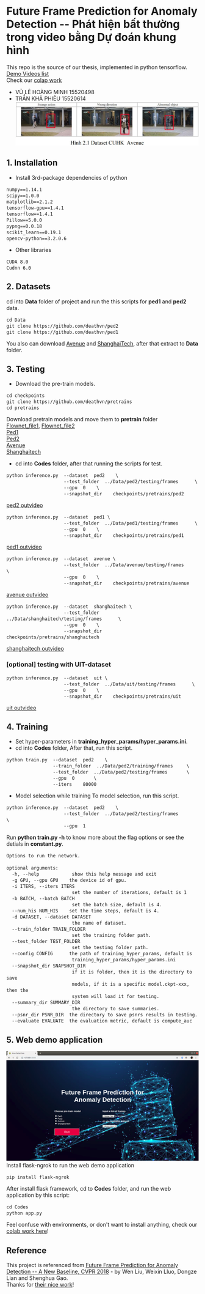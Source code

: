 # Future Frame Prediction for Anomaly Detection -- Phát hiện bất thường trong video bằng Dự đoán khung hình
This repo is the source of our thesis, implemented in python tensorflow. [Demo Videos list](https://www.youtube.com/playlist?list=PLaHlllAfhKRsJYn3j9s60Oi1mA8FbxhQS)  
Check our [colap work](https://colab.research.google.com/drive/1FhKSz35T9p-rTohMSrYDZ-4xWUwl45lN)  
- VŨ LÊ HOÀNG MINH  15520498  
- TRẦN KHẢ PHIÊU  15520614  
![abnormal detection](assets/cover.JPG)

## 1. Installation
* Install 3rd-package dependencies of python
```
numpy==1.14.1
scipy==1.0.0
matplotlib==2.1.2
tensorflow-gpu==1.4.1
tensorflow==1.4.1
Pillow==5.0.0
pypng==0.0.18
scikit_learn==0.19.1
opencv-python==3.2.0.6
```
* Other libraries
```code
CUDA 8.0
Cudnn 6.0
```
## 2. Datasets
cd into **Data** folder of project and run the this scripts for **ped1** and **ped2** data.
```shell
cd Data
git clone https://github.com/deathvn/ped2
git clone https://github.com/deathvn/ped1
```
You also can download [Avenue](http://www.mediafire.com/file/o3op3dhb3uoosxj/avenue.zip/file) and [ShanghaiTech](http://www.mediafire.com/file/qskm7w88lqrhfuc/shanghaitech.zip/file), after that extract to **Data** folder.

## 3. Testing
* Download the pre-train models.
```shell
cd checkpoints
git clone https://github.com/deathvn/pretrains
cd pretrains
```
Download pretrain models and move them to **pretrain** folder  
[Flownet_file1](http://www.mediafire.com/file/gfpe28rfs4tptm1/flownet-SD.ckpt-0.data-00000-of-00001/file), [Flownet_file2](http://www.mediafire.com/file/feur15guonc09ul/flownet-SD.ckpt-0.meta/file)  
[Ped1](http://www.mediafire.com/file/vj1nsd622vju6qx/ped1.data-00000-of-00001/file)  
[Ped2](http://www.mediafire.com/file/l241oo8msf1lg6o/ped2.data-00000-of-00001/file)  
[Avenue](http://www.mediafire.com/file/mi9d2annamyh4bz/avenue.data-00000-of-00001/file)  
[Shanghaitech](http://www.mediafire.com/file/60za9d7exgv90ld/shanghaitech.data-00000-of-00001/file)  

* cd into **Codes** folder, after that running the scripts for test.
```shell
python inference.py  --dataset  ped2    \
                     --test_folder  ../Data/ped2/testing/frames      \
                     --gpu  0    \
                     --snapshot_dir    checkpoints/pretrains/ped2
```
[ped2 outvideo](https://youtu.be/zi8aNOG8olU)
```shell
python inference.py  --dataset  ped1 \
                     --test_folder  ../Data/ped1/testing/frames      \
                     --gpu  0    \
                     --snapshot_dir    checkpoints/pretrains/ped1
```
[ped1 outvideo](https://youtu.be/9o1mnPE1Iqw)
```shell
python inference.py  --dataset  avenue \
                     --test_folder  ../Data/avenue/testing/frames      \
                     --gpu  0    \
                     --snapshot_dir    checkpoints/pretrains/avenue
```
[avenue outvideo](https://youtu.be/aks5hEveyGk)
```shell
python inference.py  --dataset  shanghaitech \
                     --test_folder  ../Data/shanghaitech/testing/frames      \
                     --gpu  0    \
                     --snapshot_dir    checkpoints/pretrains/shanghaitech
```
[shanghaitech outvideo](https://youtu.be/kgXThRTjrSw)

### [optional] testing with UIT-dataset
```shell
python inference.py  --dataset  uit \
                     --test_folder  ../Data/uit/testing/frames      \
                     --gpu  0    \
                     --snapshot_dir    checkpoints/pretrains/uit
```
[uit outvideo](https://youtu.be/r46tGPYOS8E)

## 4. Training
* Set hyper-parameters in **training_hyper_params/hyper_params.ini**. 
* cd into **Codes** folder, After that, run this script.
```shell
python train.py  --dataset  ped2    \
                 --train_folder  ../Data/ped2/training/frames     \
                 --test_folder  ../Data/ped2/testing/frames       \
                 --gpu  0       \
                 --iters    80000
```
* Model selection while training
To model selection, run this script.
```shell
python inference.py  --dataset  ped2    \
                     --test_folder  ../Data/ped2/testing/frames       \
                     --gpu  1
```
Run **python train.py -h** to know more about the flag options or see the detials in **constant.py**.

```shell
Options to run the network.

optional arguments:
  -h, --help            show this help message and exit
  -g GPU, --gpu GPU    the device id of gpu.
  -i ITERS, --iters ITERS
                        set the number of iterations, default is 1
  -b BATCH, --batch BATCH
                        set the batch size, default is 4.
  --num_his NUM_HIS    set the time steps, default is 4.
  -d DATASET, --dataset DATASET
                        the name of dataset.
  --train_folder TRAIN_FOLDER
                        set the training folder path.
  --test_folder TEST_FOLDER
                        set the testing folder path.
  --config CONFIG      the path of training_hyper_params, default is
                        training_hyper_params/hyper_params.ini
  --snapshot_dir SNAPSHOT_DIR
                        if it is folder, then it is the directory to save
                        models, if it is a specific model.ckpt-xxx, then the
                        system will load it for testing.
  --summary_dir SUMMARY_DIR
                        the directory to save summaries.
  --psnr_dir PSNR_DIR  the directory to save psnrs results in testing.
  --evaluate EVALUATE  the evaluation metric, default is compute_auc
```

## 5. Web demo application
![webdemo](assets/homedemo.png)
Install flask-ngrok to run the web demo application
```shell
pip install flask-ngrok
```
After install flask framework, cd to **Codes** folder, and run the web application by this script:
```shell
cd Codes
python app.py
```
Feel confuse with environments, or don't want to install anything, check our [colab work here](https://colab.research.google.com/drive/1FhKSz35T9p-rTohMSrYDZ-4xWUwl45lN)!
## Reference
This project is referenced from [Future Frame Prediction for Anomaly Detection -- A New Baseline, CVPR 2018](https://arxiv.org/pdf/1712.09867.pdf) - by Wen Liu, Weixin Lluo, Dongze Lian and Shenghua Gao.  
Thanks for [their nice work](https://github.com/StevenLiuWen/ano_pred_cvpr2018.git)!
